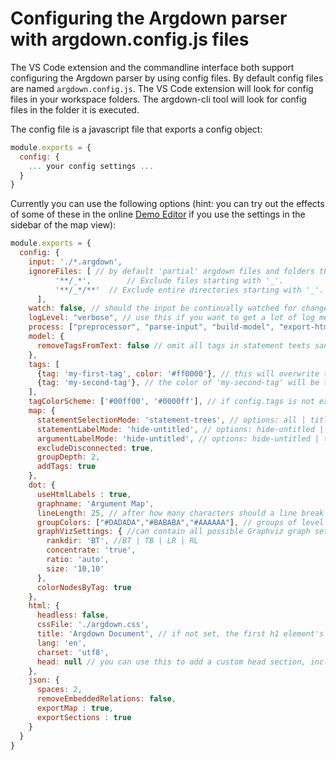 # Configuring the Argdown parser with argdown.config.js files

The VS Code extension and the commandline interface both support configuring the Argdown parser by using config files. By default config files are named `argdown.config.js`. The VS Code extension will look for config files in your workspace folders. The argdown-cli tool will look for config files in the folder it is executed.

The config file is a javascript file that exports a config object: 

```JavaScript
module.exports = {
  config: {
    ... your config settings ...
  }
}
```

Currently you can use the following options (hint: you can try out the effects of some of these in the online [Demo Editor](http://christianvoigt.github.io/argdown) if you use the settings in the sidebar of the map view):

```JavaScript
module.exports = {
  config: {
    input: './*.argdown',
    ignoreFiles: [ // by default 'partial' argdown files and folders that start with an underscore are ignored
          '**/_*',        // Exclude files starting with '_'.
          '**/_*/**'  // Exclude entire directories starting with '_'.
      ],
    watch: false, // should the input be continually watched for changes?
    logLevel: "verbose", // use this if you want to get a lot of log messages from the parser
    process: ["preprocessor", "parse-input", "build-model", "export-html", "save-as-html", "export-dot", "save-as-dot"], //just as an example, this will export to html and dot at the same time. If a process is defined, the config file can be run without a command (by entering `argdown`). If you want to know which processors are available, take a look at the index.js in the argdown-cli repository.
    model: {
      removeTagsFromText: false // omit all tags in statement texts sand argument descriptions
    },
    tags: [
      {tag: 'my-first-tag', color: '#ff0000'}, // this will overwrite tagColorScheme[0]
      {tag: 'my-second-tag'}, // the color of 'my-second-tag' will be tagColorScheme[1]
    ],
    tagColorScheme: ['#00ff00', '#0000ff'], // if config.tags is not existing, tag colors will be applied in the order of occurrence in the Argdown file, otherwise the order in config tags determines tag colors
    map: {
      statementSelectionMode: 'statement-trees', // options: all | titled | roots | statement-trees | with-relations
      statementLabelMode: 'hide-untitled', // options: hide-untitled | title | description
      argumentLabelMode: 'hide-untitled', // options: hide-untitled | title | text
      excludeDisconnected: true,
      groupDepth: 2,
      addTags: true
    },
    dot: {
      useHtmlLabels : true,
      graphname: 'Argument Map',
      lineLength: 25, // after how many characters should a line break be inserted?
      groupColors: ["#DADADA","#BABABA","#AAAAAA"], // groups of level 0 will be colored with groupColors[0]
      graphVizSettings: { //can contain all possible Graphviz graph settings
        rankdir: 'BT', //BT | TB | LR | RL
        concentrate: 'true',
        ratio: 'auto',
        size: '10,10'
      },
      colorNodesByTag: true      
    },
    html: {
      headless: false,
      cssFile: './argdown.css',
      title: 'Argdown Document', // if not set, the first h1 element's content will be taken
      lang: 'en',
      charset: 'utf8',
      head: null // you can use this to add a custom head section, including doctype and opening html tag 
    },
    json: {
      spaces: 2,
      removeEmbeddedRelations: false,
      exportMap : true,
      exportSections : true
    }
  }
}
```